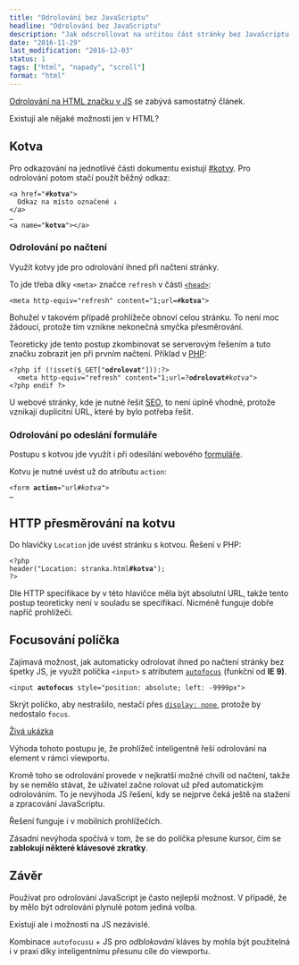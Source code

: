 ```yaml
---
title: "Odrolování bez JavaScriptu"
headline: "Odrolování bez JavaScriptu"
description: "Jak odscrollovat na určitou část stránky bez JavaScriptu."
date: "2016-11-29"
last_modification: "2016-12-03"
status: 1
tags: ["html", "napady", "scroll"]
format: "html"
---
```


<div class="internal-content">
  <p><a href="/odrolovani">Odrolování na HTML značku v JS</a> se zabývá samostatný článek.</p>
</div>


<p>Existují ale nějaké možnosti jen v HTML?</p>





<h2 id="kotva">Kotva</h2>

<p>Pro odkazování na jednotlivé části dokumentu existují <a href="/odkaz#kotva">#kotvy</a>. Pro odrolování potom stačí použít běžný odkaz:</p>

<pre><code>&lt;a href="#<b>kotva</b>">
  Odkaz na místo označené ↓
&lt;/a>
…
&lt;a name="<b>kotva</b>">&lt;/a></code></pre>












<h3 id="nacteni">Odrolování po načtení</h3>

<p>Využít kotvy jde pro odrolování ihned při načtení stránky.</p>

<p>To jde třeba díky <code>&lt;meta></code> značce <code>refresh</code> v části <a href="/html-kostra#head"><code>&lt;head></code></a>:</p>


<pre><code>&lt;meta http-equiv="refresh" content="1;url=#<b>kotva</b>"></code></pre>







<p>Bohužel v takovém případě prohlížeče obnoví celou stránku. To není moc žádoucí, protože tím vznikne nekonečná smyčka přesměrování.</p>

<p>Teoreticky jde tento postup zkombinovat se serverovým řešením a tuto značku zobrazit jen při prvním načtení. Příklad v <a href="/php">PHP</a>:</p>

<pre><code>&lt;?php if (!isset($_GET["<b>odrolovat</b>"])):?>
  &lt;meta http-equiv="refresh" content="1;url=?<b>odrolovat</b>#<i>kotva</i>">
&lt;?php endif ?></code></pre>






<p>U webové stránky, kde je nutné řešit <a href="/seo">SEO</a>, to není úplně vhodné, protože vznikají duplicitní URL, které by bylo potřeba řešit.</p>




<h3 id="form">Odrolování po odeslání formuláře</h3>

<p>Postupu s kotvou jde využít i při odesílání webového <a href="/formulare">formuláře</a>.</p>

<p>Kotvu je nutné uvést už do atributu <code>action</code>:</p>

<pre><code>&lt;form <b>action</b>="url<i>#kotva</i>">
…
</code></pre>











<h2 id="presmerovani">HTTP přesměrování na kotvu</h2>

<p>Do hlavičky <code>Location</code> jde uvést stránku s kotvou. Řešení v PHP:</p>

<pre><code>&lt;?php 
header("Location: stranka.html<b>#kotva</b>");
?></code></pre>








<p>Dle HTTP specifikace by v této hlavičce měla být absolutní URL, takže tento postup teoreticky není v souladu se specifikací. Nicméně funguje dobře napříč prohlížeči.</p>





<h2 id="autofocus">Focusování políčka</h2>

<p>Zajímavá možnost, jak automaticky odrolovat ihned po načtení stránky bez špetky JS, je využít políčka <code>&lt;input></code> s atributem <a href="/autofocus"><code>autofocus</code></a> (funkční od <b>IE 9)</b>.</p>

<pre><code>&lt;input <b>autofocus</b> style="position: absolute; left: -9999px"></code></pre>





<p>Skrýt políčko, aby nestrašilo, nestačí přes <a href="/display"><code>display: none</code></a>, protože by nedostalo <code>focus</code>.</p>

<p><a href="https://kod.djpw.cz/wxcc-">Živá ukázka</a></p>


<p>Výhoda tohoto postupu je, že prohlížeč inteligentně řeší odrolování na element v rámci viewportu.</p>

<p>Kromě toho se odrolování provede v nejkratší možné chvíli od načtení, takže by se nemělo stávat, že uživatel začne rolovat už před automatickým odrolováním. To je nevýhoda JS řešení, kdy se nejprve čeká ještě na stažení a zpracování JavaScriptu.</p>

<p>Řešení funguje i v mobilních prohlížečích.</p>

<p>Zásadní nevýhoda spočívá v tom, že se do políčka přesune kursor, čím se <b>zablokují některé klávesové zkratky</b>.</p>






<h2 id="zaver">Závěr</h2>

<p>Používat pro odrolování JavaScript je často nejlepší možnost. V případě, že by mělo být odrolování plynulé potom jediná volba.</p>

<p>Existují ale i možnosti na JS nezávislé.</p>

<p>Kombinace <code>autofocus</code>u + JS pro <i>odblokování</i> kláves by mohla být použitelná i v praxi díky inteligentnímu přesunu cíle do viewportu.</p>
